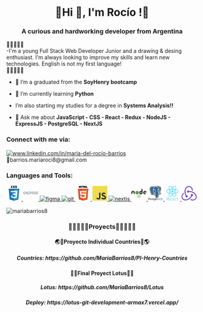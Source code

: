 <h1 align="center">🌸Hi 👋, I'm Rocío !🌸</h1>
<h3 align="center">A curious and hardworking developer from Argentina</h3>

🖤🖤🌸🖤🖤
</br>
-I'm a young Full Stack Web Developer Junior and a drawing & desing enthusiast. I'm always looking to improve my skills and learn new technologies. English is not my first language!
</br>
🖤🖤🌸🖤🖤

- 🚀 I’m a graduated from the **SoyHenry bootcamp**

- 🌱 I’m currently learning **Python**
- I’m also starting my studies for a degree in **Systems Analysis!!**

- 💬 Ask me about **JavaScript - CSS - React - Redux - NodeJS - ExpressJS - PostgreSQL - NextJS**

<h3 align="left">Connect with me via:</h3>
<p align="left">
<a href="https://linkedin.com/in/www.linkedin.com/in/maría-del-rocío-barrios" target="blank"><img align="center" src="https://raw.githubusercontent.com/rahuldkjain/github-profile-readme-generator/master/src/images/icons/Social/linked-in-alt.svg" alt="www.linkedin.com/in/maría-del-rocío-barrios" height="30" width="40" /></a>
  </br>
  📩barrios.mariaroci8@gmail.com
</p>

<h3 align="left">Languages and Tools:</h3>
<p align="left"> <a href="https://www.w3schools.com/css/" target="_blank" rel="noreferrer"> <img src="https://raw.githubusercontent.com/devicons/devicon/master/icons/css3/css3-original-wordmark.svg" alt="css3" width="40" height="40"/> </a> <a href="https://expressjs.com" target="_blank" rel="noreferrer"> <img src="https://raw.githubusercontent.com/devicons/devicon/master/icons/express/express-original-wordmark.svg" alt="express" width="40" height="40"/> </a> <a href="https://www.figma.com/" target="_blank" rel="noreferrer"> <img src="https://www.vectorlogo.zone/logos/figma/figma-icon.svg" alt="figma" width="40" height="40"/> </a> <a href="https://git-scm.com/" target="_blank" rel="noreferrer"> <img src="https://www.vectorlogo.zone/logos/git-scm/git-scm-icon.svg" alt="git" width="40" height="40"/> </a> <a href="https://www.w3.org/html/" target="_blank" rel="noreferrer"> <img src="https://raw.githubusercontent.com/devicons/devicon/master/icons/html5/html5-original-wordmark.svg" alt="html5" width="40" height="40"/> </a> <a href="https://developer.mozilla.org/en-US/docs/Web/JavaScript" target="_blank" rel="noreferrer"> <img src="https://raw.githubusercontent.com/devicons/devicon/master/icons/javascript/javascript-original.svg" alt="javascript" width="40" height="40"/> </a> <a href="https://nextjs.org/" target="_blank" rel="noreferrer"> <img src="https://cdn.worldvectorlogo.com/logos/nextjs-2.svg" alt="nextjs" width="40" height="40"/> </a> <a href="https://nodejs.org" target="_blank" rel="noreferrer"> <img src="https://raw.githubusercontent.com/devicons/devicon/master/icons/nodejs/nodejs-original-wordmark.svg" alt="nodejs" width="40" height="40"/> </a> <a href="https://www.postgresql.org" target="_blank" rel="noreferrer"> <img src="https://raw.githubusercontent.com/devicons/devicon/master/icons/postgresql/postgresql-original-wordmark.svg" alt="postgresql" width="40" height="40"/> </a> <a href="https://reactjs.org/" target="_blank" rel="noreferrer"> <img src="https://raw.githubusercontent.com/devicons/devicon/master/icons/react/react-original-wordmark.svg" alt="react" width="40" height="40"/> </a> <a href="https://redux.js.org" target="_blank" rel="noreferrer"> <img src="https://raw.githubusercontent.com/devicons/devicon/master/icons/redux/redux-original.svg" alt="redux" width="40" height="40"/> </a> </p>

<p><img align="center" src="https://github-readme-stats.vercel.app/api/top-langs?username=mariabarrios8&show_icons=true&theme=tokyonight&locale=en&layout=compact" alt="mariabarrios8" /></p>

<h3 align="center">🖤🖤🌸🖤🖤Proyects🖤🖤🌸🖤🖤</h3
<p align="center">
<h4 align="center">🌏🧳Proyecto Individual Countries🧳🌎</h4>
<h5 align="center">Countries: https://github.com/MariaBarrios8/PI-Henry-Countries</h5>

<h4 align="center">🌸🎨Final Proyect Lotus🎨🌸</h4>
<h5 align="center">Lotus: https://github.com/MariaBarrios8/Lotus</h5>
<h5 align="center">Deploy: https://lotus-git-development-armax7.vercel.app/</h5>
</p>
